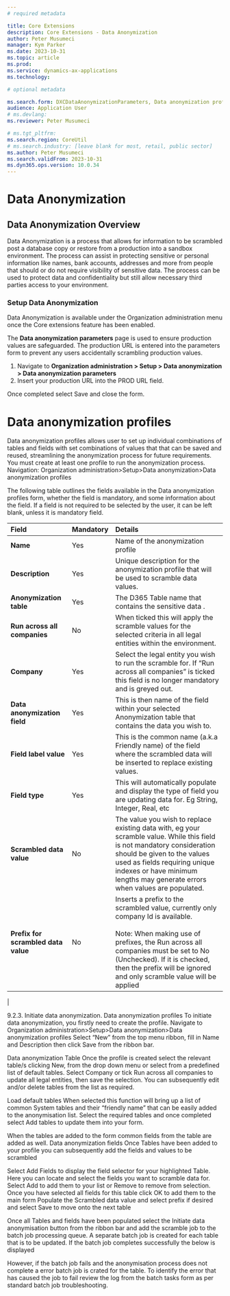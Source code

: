 ```yaml
---
# required metadata

title: Core Extensions
description: Core Extensions - Data Anonymization
author: Peter Musumeci
manager: Kym Parker
ms.date: 2023-10-31
ms.topic: article
ms.prod: 
ms.service: dynamics-ax-applications
ms.technology: 

# optional metadata

ms.search.form: DXCDataAnonymizationParameters, Data anonymization profiles, 
audience: Application User
# ms.devlang: 
ms.reviewer: Peter Musumeci

# ms.tgt_pltfrm: 
ms.search.region: CoreUtil
# ms.search.industry: [leave blank for most, retail, public sector]
ms.author: Peter Musumeci
ms.search.validFrom: 2023-10-31
ms.dyn365.ops.version: 10.0.34
---
```


# Data Anonymization
## Data Anonymization Overview

Data Anonymization is a process that allows for information to be scrambled post a database copy or restore from a production into a sandbox environment.  The process can assist in protecting sensitive or personal information like names, bank accounts, addresses and more from people that should or do not require visibility of sensitive data. The process can be used to protect data and confidentiality but still allow necessary third parties access to your environment. 

### Setup Data Anonymization
Data Anonymization is available under the Organization administration menu once the Core extensions feature has been enabled.

The **Data anonymization parameters** page is used to ensure production values are safeguarded. The production URL is entered into the parameters form to prevent any users accidentally scrambling production values. 

1. Navigate to **Organization administration > Setup > Data anonymization > Data anonymization parameters**
2. Insert your production URL into the PROD URL field.

Once completed select Save and close the form. 

# Data anonymization profiles

Data anonymization profiles allows user to set up individual combinations of tables and fields with set combinations of values that that can be saved and reused, streamlining the anonymization process for future requirements. You must create at least one profile to run the anonymization process.
Navigation: Organization administration>Setup>Data anonymization>Data anonymization profiles

The following table outlines the fields available in the Data anonymization profiles form, whether the field is mandatory, and some information about the field. If a field is not required to be selected by the user, it can be left blank, unless it is mandatory field.

|  **Field**  | **Mandatory** | **Details** | 
|:---|:---|:---|     
|  **Name**  | Yes | Name of the anonymization profile |  
|  **Description**  | Yes | Unique description for the anonymization profile that will be used to scramble data values. |  
|  **Anonymization table**  | Yes | The D365 Table name that contains the sensitive data . |  
|  **Run across all companies**  | No | When ticked this will apply the scramble values for the selected criteria in all legal entities within the environment. |  
|  **Company**  | Yes | Select the legal entity you wish to run the scramble for.  If “Run across all companies” is ticked this field is no longer mandatory and is greyed out. |  
|  **Data anonymization field**  | Yes | This is then name of the field within your selected Anonymization table that contains the data you wish to. |  
|  **Field label value**  | Yes | This is the common name (a.k.a Friendly name) of the field where the scrambled data will be inserted to replace existing values. |  
|  **Field type**  | Yes | This will automatically populate and display the type of field you are updating data for. Eg String, Integer, Real, etc|  
|  **Scrambled data value**  | No | The value you wish to replace existing data with, eg your scramble value.  While this field is not mandatory consideration should be given to the values used as fields requiring unique indexes or have minimum lengths may generate errors when values are populated. |  
|  **Prefix for scrambled data value**  | No | Inserts a prefix to the scrambled value, currently only company Id is available.<br/><br/>Note: When making use of prefixes, the Run across all companies must be set to No (Unchecked). If it is checked, then the prefix will be ignored and only scramble value will be applied
 |  


9.2.3.	Initiate data anonymization. 
Data anonymization profiles
To initiate data anonymization, you firstly need to create the profile. 
Navigate to Organization administration>Setup>Data anonymization>Data anonymization profiles Select “New” from the top menu ribbon, fill in Name and Description then click Save from the ribbon bar.


Data anonymization Table
Once the profile is created select the relevant table/s clicking New, from the drop down menu or select from a predefined list of default tables. Select Company or tick Run across all companies to update all legal entities, then save the selection.  You can subsequently edit and/or delete tables from the list as required.

Load default tables
When selected this function will bring up a list of common System tables and their “friendly name” that can be easily added to the anonymisation list. Select the required tables and once completed select Add tables to update them into your form. 

When the tables are added to the form common fields from the table are added as well.
Data anonymization fields 
Once Tables have been added to your profile you can subsequently add the fields and values to be scrambled

Select Add Fields to display the field selector for your highlighted Table.  Here you can locate and select the fields you want to scramble data for.  Select Add to add them to your list or Remove to remove from selection.  Once you have selected all fields for this table click OK to add them to the main form 
Populate the Scrambled data value and select prefix if desired and select Save to move onto the next table 

Once all Tables and fields have been populated select the Initiate data anonymisation button from the ribbon bar and add the scramble job to the batch job processing queue.
A separate batch job is created for each table that is to be updated. 
If the batch job completes successfully the below is displayed


However, if the batch job fails and the anonymisation process does not complete a error batch job is crated for the table. To identify the error that has caused the job to fail review the log from the batch tasks form as per standard batch job troubleshooting. 

